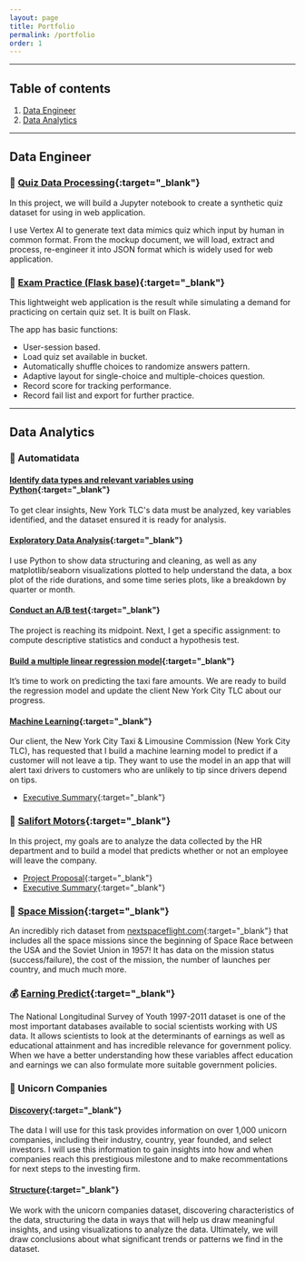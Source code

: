 ```yaml
---
layout: page
title: Portfolio
permalink: /portfolio
order: 1
---
```


---

## Table of contents

1. [Data Engineer](#data-engineer)
2. [Data Analytics](#data-analytics)

---

## Data Engineer

### 🤖 [Quiz Data Processing](https://github.com/linhnde/quiz-data-processing){:target="_blank"}

In this project, we will build a Jupyter notebook to create a synthetic quiz dataset for using in web application.

I use Vertex AI to generate text data mimics quiz which input by human in common format. From the mockup document, we will load, extract and process, re-engineer it into JSON format which is widely used for web application.

### 🧐 [Exam Practice (Flask base)](https://github.com/linhnde/exam-practice-flask){:target="_blank"}

This lightweight web application is the result while simulating a demand for practicing on certain quiz set.
It is built on Flask.

The app has basic functions:
* User-session based.
* Load quiz set available in bucket.
* Automatically shuffle choices to randomize answers pattern.
* Adaptive layout for single-choice and multiple-choices question.
* Record score for tracking performance.
* Record fail list and export for further practice.

---

## Data Analytics

### 🚖 Automatidata

#### [Identify data types and relevant variables using Python](https://github.com/linhnde/data-analytics-portfolio/blob/main/automatidata_1_start_python.ipynb){:target="_blank"}
To get clear insights, New York TLC's data must be analyzed, key variables identified, and the dataset ensured it is ready for analysis.

#### [Exploratory Data Analysis](https://github.com/linhnde/data-analytics-portfolio/blob/main/automatidata_2_eda.ipynb){:target="_blank"}
I use Python to show data structuring and cleaning, as well as any matplotlib/seaborn visualizations plotted to help understand the data, a box plot of the ride durations, and some time series plots, like a breakdown by quarter or month.

#### [Conduct an A/B test](https://github.com/linhnde/data-analytics-portfolio/blob/main/automatidata_3_statistics.ipynb){:target="_blank"}
The project is reaching its midpoint. Next, I get a specific assignment: to compute descriptive statistics and conduct a hypothesis test.

#### [Build a multiple linear regression model](https://github.com/linhnde/data-analytics-portfolio/blob/main/automatidata_4_regression_analysis.ipynb){:target="_blank"}
It’s time to work on predicting the taxi fare amounts. We are ready to build the regression model and update the client New York City TLC about our progress.

#### [Machine Learning](https://github.com/linhnde/data-analytics-portfolio/blob/main/automatidata_5_machine_learning.ipynb){:target="_blank"}
Our client, the New York City Taxi & Limousine Commission (New York City TLC), has requested that I build a machine learning model to predict if a customer will not leave a tip. They want to use the model in an app that will alert taxi drivers to customers who are unlikely to tip since drivers depend on tips.
* [Executive Summary](https://github.com/linhnde/data-analytics-portfolio/blob/main/automatidata_executive-summary.pdf){:target="_blank"}

### 👔 [Salifort Motors](https://github.com/linhnde/data-analytics-portfolio/blob/main/salifort_motors.ipynb){:target="_blank"}
In this project, my goals are to analyze the data collected by the HR department and to build a model that predicts whether or not an employee will leave the company.
* [Project Proposal](https://github.com/linhnde/data-analytics-portfolio/blob/main/salifort-motors_project-proposal.pdf){:target="_blank"}
* [Executive Summary](https://github.com/linhnde/data-analytics-portfolio/blob/main/salifort-motors_executive-summary.pdf){:target="_blank"}

### 🚀 [Space Mission](https://github.com/linhnde/data-analytics-portfolio/blob/main/space_mission.ipynb){:target="_blank"}
An incredibly rich dataset from [nextspaceflight.com](https://nextspaceflight.com/launches/){:target="_blank"} that includes all the space missions since the beginning of Space Race between the USA and the Soviet Union in 1957! It has data on the mission status (success/failure), the cost of the mission, the number of launches per country, and much much more.

### 💰 [Earning Predict](https://github.com/linhnde/data-analytics-portfolio/blob/main/earning_predict.ipynb){:target="_blank"}
The National Longitudinal Survey of Youth 1997-2011 dataset is one of the most important databases available to social scientists working with US data.
It allows scientists to look at the determinants of earnings as well as educational attainment and has incredible relevance for government policy.
When we have a better understanding how these variables affect education and earnings we can also formulate more suitable government policies.

###  🦄 Unicorn Companies
#### [Discovery](https://github.com/linhnde/data-analytics-portfolio/blob/main/unicorn_companies_discovery.ipynb){:target="_blank"}
The data I will use for this task provides information on over 1,000 unicorn companies, including their industry, country, year founded, and select investors. I will use this information to gain insights into how and when companies reach this prestigious milestone and to make recommentations for next steps to the investing firm.

#### [Structure](https://github.com/linhnde/data-analytics-portfolio/blob/main/unicorn_companies_structure.ipynb){:target="_blank"}
We work with the unicorn companies dataset, discovering characteristics of the data, structuring the data in ways that will help us draw meaningful insights, and using visualizations to analyze the data. Ultimately, we will draw conclusions about what significant trends or patterns we find in the dataset.
